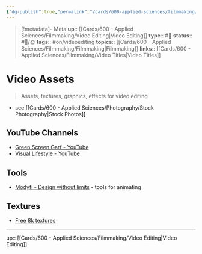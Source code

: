 ```yaml
---
{"dg-publish":true,"permalink":"/cards/600-applied-sciences/filmmaking/video-assets/","title":"Video Assets"}
---
```


> [!metadata]- Meta
> **up**:: [[Cards/600 - Applied Sciences/Filmmaking/Video Editing\|Video Editing]]
> **type**:: #📝 
> **status**:: #📝/🌞
> **tags**::  #on/videoediting 
> **topics**:: [[Cards/600 - Applied Sciences/Filmmaking/Filmmaking\|Filmmaking]]
> **links**:: [[Cards/600 - Applied Sciences/Filmmaking/Video Titles\|Video Titles]]


# Video Assets

> Assets, textures, graphics, effects for video editing

- see [[Cards/600 - Applied Sciences/Photography/Stock Photography\|Stock Photos]] 

## YouTube Channels
- [Green Screen Garf - YouTube](https://www.youtube.com/@GreenScreenGarf/videos)
- [Visual Lifestyle - YouTube](https://www.youtube.com/@visual-lifestyle)

## Tools
- [Modyfi - Design without limits](https://www.modyfi.com/) - tools for animating 

## Textures
- [Free 8k textures](https://x.com/synthevisuals/status/1863286586320073060?s=46)


---
up:: [[Cards/600 - Applied Sciences/Filmmaking/Video Editing\|Video Editing]]

